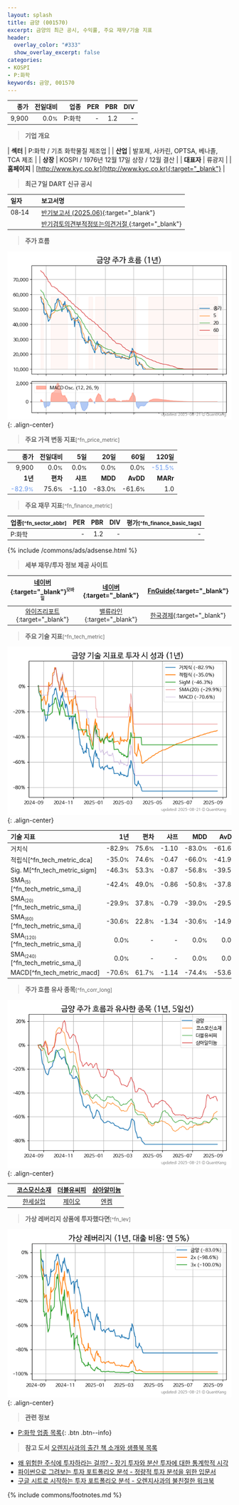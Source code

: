 ```yaml
---
layout: splash
title: 금양 (001570)
excerpt: 금양의 최근 공시, 수익률, 주요 재무/기술 지표
header:
  overlay_color: "#333"
  show_overlay_excerpt: false
categories:
- KOSPI
- P:화학
keywords: 금양, 001570
---
```


| **종가** | **전일대비** | **업종** | **PER** | **PBR** | **DIV** |
| -------: | -----------: | -------: | ------: | ------: | ------: |
| 9,900 | 0.0<small>%</small> | P:화학 | - | 1.2 | - |

<!-- more -->


> **기업 개요**<a id="company"></a>

| <span style="white-space:nowrap;">**섹터**</span> | P:화학 / 기초 화학물질 제조업 |
| <span style="white-space:nowrap;">**산업**</span> | 발포제, 사카린, OPTSA, 베나졸, TCA 제조 |
| <span style="white-space:nowrap;">**상장**</span> | KOSPI / 1976년 12월 17일 상장 / 12월 결산 |
| <span style="white-space:nowrap;">**대표자**</span> | 류광지 |
| <span style="white-space:nowrap;">**홈페이지**</span> | [http://www.kyc.co.kr](http://www.kyc.co.kr){:target="_blank"} |


> **최근 7일 DART 신규 공시**<a id="dart"></a>

| **일자** |      | **보고서명** |
| :------- | :--- | :----------- |
| 08&#x2011;14 | | [반기보고서 (2025.06)](https://dart.fss.or.kr/dsaf001/main.do?rcpNo=20250814003132){:target="_blank"} |
|  | | [반기검토의견부적정또는의견거절              ](https://dart.fss.or.kr/dsaf001/main.do?rcpNo=20250814802140){:target="_blank"} |


> **주가 흐름**<a id="price"></a>

![001570](/stock/images/001570.png){: .align-center}


> **주요 가격 변동 지표**<small>[^fn_price_metric]</small>

| **종가** | **전일대비** | **5일** | **20일** | **60일** | **120일** |
| -------: | -----------: | ------: | -------: | -------: | --------: |
| 9,900 | 0.0<small>%</small> | 0.0<small>%</small> | 0.0<small>%</small> | 0.0<small>%</small> | <span style="color: cornflowerblue">-51.5<small>%</small></span> |
| **1년** | **편차** | **샤프** | **MDD** | **AvDD** | **MARr** |
| <span style="color: cornflowerblue">-82.9<small>%</small></span> | 75.6<small>%</small> | -1.10 | -83.0<small>%</small> | -61.6<small>%</small> | 1.0 |


> **주요 재무 지표**<small>[^fn_finance_metric]</small>

| **업종**<small>[^fn_sector_abbr]</small> | **PER** | **PBR** | **DIV** | **평가**<small>[^fn_finance_basic_tags]</small> |
| :--------------------------------------- | ------: | ------: | ------: | ----------------------------------------------: |
| P:화학 | - | 1.2 | - | - |



{% include /commons/ads/adsense.html %}

> **세부 재무/투자 정보 제공 사이트**

| [네이버](https://m.stock.naver.com/domestic/stock/001570/finance/summary){:target="_blank"}<sup><small>모바일</small></sup> | [네이버](https://finance.naver.com/item/coinfo.naver?code=001570){:target="_blank"} | [FnGuide](https://comp.fnguide.com/SVO2/ASP/SVD_Invest.asp?gicode=A001570&MenuYn=Y){:target="_blank"} |
| :---: | :---: | :---: |
| [와이즈리포트](https://comp.wisereport.co.kr/company/c1040001.aspx?cmp_cd=001570){:target="_blank"} | [밸류라인](https://www.valueline.co.kr/finance/summary/001570){:target="_blank"} | [한국경제](https://markets.hankyung.com/stock/001570/financial-summary){:target="_blank"} |


> **주요 기술 지표**<small>[^fn_tech_metric]</small>


![001570](/stock/images/001570_tech.png){: .align-center}

| **기술 지표** | **1년** | **편차** | **샤프** | **MDD** | **AvDD** |
| :------------ | ------: | -----------: | -------: | ------: | -------: |
| 거치식 | -82.9<small>%</small> | 75.6<small>%</small> | -1.10 | -83.0<small>%</small> | -61.6<small>%</small> |
| 적립식[^fn_tech_metric_dca] | -35.0<small>%</small> | 74.6<small>%</small> | -0.47 | -66.0<small>%</small> | -41.9<small>%</small> |
| Sig. M[^fn_tech_metric_sigm] | -46.3<small>%</small> | 53.3<small>%</small> | -0.87 | -56.8<small>%</small> | -39.5<small>%</small> |
| SMA<small><sub>(5)</sub></small>[^fn_tech_metric_sma_i] | -42.4<small>%</small> | 49.0<small>%</small> | -0.86 | -50.8<small>%</small> | -37.8<small>%</small> |
| SMA<small><sub>(20)</sub></small>[^fn_tech_metric_sma_i] | -29.9<small>%</small> | 37.8<small>%</small> | -0.79 | -39.0<small>%</small> | -29.5<small>%</small> |
| SMA<small><sub>(60)</sub></small>[^fn_tech_metric_sma_i] | -30.6<small>%</small> | 22.8<small>%</small> | -1.34 | -30.6<small>%</small> | -14.9<small>%</small> |
| SMA<small><sub>(120)</sub></small>[^fn_tech_metric_sma_i] | 0.0<small>%</small> | - | - | 0.0<small>%</small> | 0.0<small>%</small> |
| SMA<small><sub>(240)</sub></small>[^fn_tech_metric_sma_i] | 0.0<small>%</small> | - | - | 0.0<small>%</small> | 0.0<small>%</small> |
| MACD[^fn_tech_metric_macd] | -70.6<small>%</small> | 61.7<small>%</small> | -1.14 | -74.4<small>%</small> | -53.6<small>%</small> |


> **주가 흐름 유사 종목**<a id="corr"></a><small>[^fn_corr_long]</small>

![001570](/stock/images/001570_corr.png){: .align-center}

|       | [코스모신소재](/005070/) | [더블유씨피](/393890/) | [삼아알미늄](/006110/) |
| :---: | :------------------------------------: | :------------------------------------: | :------------------------------------: |
|       | [한세실업](/105630/) | [제이오](/418550/) | [엔켐](/348370/) |


> **가상 레버리지 상품에 투자했다면**<a id="2x"></a><small>[^fn_lev]</small>

![001570](/stock/images/001570_2x.png){: .align-center}


> **관련 정보**

- [P:화학 업종 목록](/stats/sector/kospi_업종_화학_종목/){: .btn .btn--info}

> **참고 도서** [오렌지사과의 출간 책 소개와 샘플북 목록](https://kongdori.tistory.com/691)

- [왜 위험한 주식에 투자하라는 걸까? - 장기 투자와 분산 투자에 대한 통계학적 시각](https://kongdori.tistory.com/421)
- [파이썬으로 그려보는 투자 포트폴리오 분석  - 정량적 투자 분석을 위한 입문서](https://kongdori.tistory.com/643)
- [구글 시트로 시작하는 투자 포트폴리오 분석 - 오렌지사과의 불친절한 워크북](https://kongdori.tistory.com/449)


{% include commons/footnotes.md %}